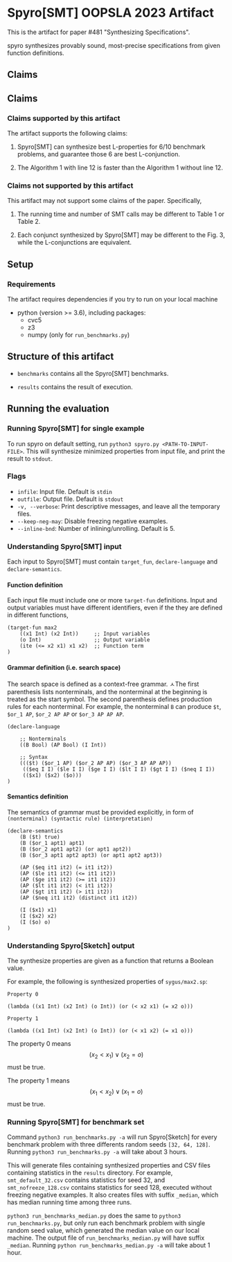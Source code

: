 # Spyro[SMT] OOPSLA 2023 Artifact

This is the artifact for paper #481 "Synthesizing Specifications". 

spyro synthesizes provably sound, most-precise specifications from given function definitions.


## Claims

## Claims

### Claims supported by this artifact

The artifact supports the following claims:

1. Spyro[SMT] can synthesize best L-properties for 6/10 benchmark problems, and guarantee those 6 are best L-conjunction.

2. The Algorithm 1 with line 12 is faster than the Algorithm 1 without line 12.


### Claims not supported by this artifact

This artifact may not support some claims of the paper. Specifically,

1. The running time and number of SMT calls may be different to Table 1 or Table 2.

2. Each conjunct synthesized by Spyro[SMT] may be different to the Fig. 3, while the L-conjunctions are equivalent.


## Setup

### Requirements

The artifact requires dependencies if you try to run on your local machine

* python (version >= 3.6), including packages:
    * cvc5
    * z3
    * numpy (only for `run_benchmarks.py`)


## Structure of this artifact

* `benchmarks` contains all the Spyro[SMT] benchmarks.

* `results` contains the result of execution.



## Running the evaluation

### Running Spyro[SMT] for single example

To run spyro on default setting, run `python3 spyro.py <PATH-TO-INPUT-FILE>`.
This will synthesize minimized properties from input file, and print the result to `stdout`.

### Flags

* `infile`: Input file. Default is `stdin`
* `outfile`: Output file. Default is `stdout`
* `-v, --verbose`: Print descriptive messages, and leave all the temporary files.
* `--keep-neg-may`: Disable freezing negative examples.
* `--inline-bnd`: Number of inlining/unrolling. Default is 5.


### Understanding Spyro[SMT] input

Each input to Spyro[SMT] must contain `target_fun`, `declare-language` and `declare-semantics`.

#### Function definition

Each input file must include one or more `target-fun` definitions. 
Input and output variables must have different identifiers, even if the they are defined in different functions,

```
(target-fun max2 
    ((x1 Int) (x2 Int))     ;; Input variables
    (o Int)                 ;; Output variable
    (ite (<= x2 x1) x1 x2)  ;; Function term
)
```

#### Grammar definition (i.e. search space)

The search space is defined as a context-free grammar. 
ㅅThe first parenthesis lists nonterminals, and the nonterminal at the beginning is treated as the start symbol. The second parenthesis defines production rules for each nonterminal.
For example, the nonterminal `B` can produce `$t`, `$or_1 AP`, `$or_2 AP AP` or `$or_3 AP AP AP`.

```
(declare-language
    
    ;; Nonterminals
    ((B Bool) (AP Bool) (I Int))

    ;; Syntax
    ((($t) ($or_1 AP) ($or_2 AP AP) ($or_3 AP AP AP))
     (($eq I I) ($le I I) ($ge I I) ($lt I I) ($gt I I) ($neq I I))
     (($x1) ($x2) ($o)))
)
```



#### Semantics definition

The semantics of grammar must be provided explicitly, in form of `(nonterminal) (syntactic rule) (interpretation)`

```
(declare-semantics 
    (B ($t) true)
    (B ($or_1 apt1) apt1)
    (B ($or_2 apt1 apt2) (or apt1 apt2))
    (B ($or_3 apt1 apt2 apt3) (or apt1 apt2 apt3))

    (AP ($eq it1 it2) (= it1 it2))
    (AP ($le it1 it2) (<= it1 it2))
    (AP ($ge it1 it2) (>= it1 it2))
    (AP ($lt it1 it2) (< it1 it2))
    (AP ($gt it1 it2) (> it1 it2))
    (AP ($neq it1 it2) (distinct it1 it2))

    (I ($x1) x1)
    (I ($x2) x2)
    (I ($o) o)
)
```

### Understanding Spyro[Sketch] output

The synthesize properties are given as a function that returns a Boolean value.

For example, the following is synthesized properties of `sygus/max2.sp`:

```
Property 0

(lambda ((x1 Int) (x2 Int) (o Int)) (or (< x2 x1) (= x2 o)))

Property 1

(lambda ((x1 Int) (x2 Int) (o Int)) (or (< x1 x2) (= x1 o)))
```

The property 0 means
$$(x_2 < x_1) \vee (x_2 = o)$$
must be true.

The property 1 means
$$(x_1 < x_2) \vee (x_1 = o)$$
must be true.

### Running Spyro[SMT] for benchmark set

Command `python3 run_benchmarks.py -a` will run Spyro[Sketch] for every benchmark problem with three differents random seeds `[32, 64, 128]`. Running `python3 run_benchmarks.py -a` will take about 3 hours.

This will generate files containing synthesized properties and CSV files containing statistics in the `results` directory. For example, `smt_default_32.csv` contains statistics for seed 32, and `smt_nofreeze_128.csv` contains statistics for seed 128, executed without freezing negative examples.
It also creates files with suffix `_median`, which has median running time among three runs.

`python3 run_benchmarks_median.py` does the same to `python3 run_benchmarks.py`, but only run each benchmark problem with single random seed value, which generated the median value on our local machine. The output file of `run_benchmarks_median.py` will have suffix `_median`. Running `python run_benchmarks_median.py -a` will take about 1 hour. 
